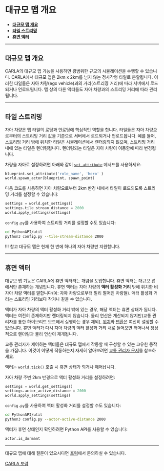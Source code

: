 # 대규모 맵 개요

- [__대규모 맵 개요__](#대규모-맵-개요)
- [__타일 스트리밍__](#타일-스트리밍)
- [__휴면 액터__](#휴면-액터)

---

## 대규모 맵 개요

CARLA의 대규모 맵 기능을 사용하면 광범위한 규모의 시뮬레이션을 수행할 수 있습니다. CARLA에서 대규모 맵은 2km x 2km를 넘지 않는 정사각형 타일로 분할됩니다. 이러한 타일들은 자아 차량(ego vehicle)과의 거리(스트리밍 거리)에 따라 서버에서 로드되거나 언로드됩니다. 맵 상의 다른 액터들도 자아 차량과의 스트리밍 거리에 따라 관리됩니다.

---

## 타일 스트리밍

자아 차량은 맵 타일의 로딩과 언로딩에 핵심적인 역할을 합니다. 타일들은 자아 차량으로부터의 스트리밍 거리 값을 기준으로 서버에서 로드되거나 언로드됩니다. 예를 들어, 스트리밍 거리 밖에 위치한 타일은 시뮬레이션에서 렌더링되지 않으며, 스트리밍 거리 내에 있는 타일은 렌더링됩니다. 렌더링되는 타일은 자아 차량이 이동함에 따라 변경됩니다.

차량을 자아로 설정하려면 아래와 같이 [`set_attribute`](python_api.md#carla.ActorBlueprint.set_attribute) 메서드를 사용하세요:

```py
blueprint.set_attribute('role_name', 'hero' )
world.spawn_actor(blueprint, spawn_point)
```

다음 코드를 사용하면 자아 차량으로부터 2km 반경 내에서 타일이 로드되도록 스트리밍 거리를 설정할 수 있습니다:

```py
settings = world.get_settings()
settings.tile_stream_distance = 2000
world.apply_settings(settings)
```

`config.py`를 사용하여 스트리밍 거리를 설정할 수도 있습니다:

```sh
cd PythonAPI/util
python3 config.py --tile-stream-distance 2000
```

!!! 참고
    대규모 맵은 현재 한 번에 하나의 자아 차량만 지원합니다.

---

## 휴면 액터

대규모 맵 기능은 CARLA에 휴면 액터라는 개념을 도입합니다. 휴면 액터는 대규모 맵에서만 존재하는 개념입니다. 휴면 액터는 자아 차량의 __액터 활성화 거리__ 밖에 위치한 비 자아 차량 액터를 말합니다(예: 자아 차량으로부터 멀리 떨어진 차량들). 액터 활성화 거리는 스트리밍 거리보다 작거나 같을 수 있습니다.

액터가 자아 차량의 액터 활성화 거리 밖에 있는 경우, 해당 액터는 휴면 상태가 됩니다. 액터는 여전히 존재하지만 렌더링되지 않습니다. 물리 연산은 계산되지 않지만(교통 관리자를 통한 하이브리드 모드에서 실행하는 경우 제외), [위치](python_api.md#carla.Actor.set_location)와 [변환](python_api.md#carla.Actor.set_transform)은 여전히 설정할 수 있습니다. 휴면 액터가 다시 자아 차량의 액터 활성화 거리 내로 들어오면 깨어나서 정상적으로 렌더링과 물리 연산이 재개됩니다.

교통 관리자가 제어하는 액터들은 대규모 맵에서 작동할 때 구성할 수 있는 고유한 동작을 가집니다. 이것이 어떻게 작동하는지 자세히 알아보려면 [교통 관리자 문서](adv_traffic_manager.md#traffic-manager-in-large-maps)를 참조하세요.

액터는 [`world.tick()`](python_api.md#carla.World.tick) 호출 시 휴면 상태가 되거나 깨어납니다.

자아 차량 주변 2km 반경으로 액터 활성화 거리를 설정하려면:

```py
settings = world.get_settings()
settings.actor_active_distance = 2000
world.apply_settings(settings)
```

`config.py`를 사용하여 액터 활성화 거리를 설정할 수도 있습니다:

```sh
cd PythonAPI/util
python3 config.py --actor-active-distance 2000
```

액터가 휴면 상태인지 확인하려면 Python API를 사용할 수 있습니다:

```py
actor.is_dormant
```

---

대규모 맵에 대해 질문이 있으시다면 [포럼](https://github.com/carla-simulator/carla/discussions)에서 문의하실 수 있습니다.

<div class="build-buttons">
<p>
<a href="https://github.com/carla-simulator/carla/discussions" target="_blank" class="btn btn-neutral" title="CARLA 포럼으로 이동">
CARLA 포럼</a>
</p>
</div>